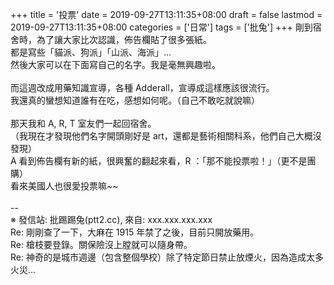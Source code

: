 +++
title = '投票'
date = 2019-09-27T13:11:35+08:00
draft = false
lastmod = 2019-09-27T13:11:35+08:00
categories = ['日常']
tags = ['批兔']
+++
剛到宿舍時，為了讓大家比次認識，佈告欄貼了很多張紙。<br>
都是寫些「貓派、狗派」「山派、海派」...<br>
然後大家可以在下面寫自己的名字。我是毫無興趣啦。<br>
<br>
而這週改成用藥知識宣導，各種 Adderall，宣導成這樣應該很流行。<br>
我還真的蠻想知道誰有在吃，感想如何呢。（自己不敢吃就說嘛）<br>
<br>
那天我和 A, R, T 室友們一起回宿舍。<br>
（我現在才發現他們名字開頭剛好是 art，還都是藝術相關科系，他們自己大概沒發現）<br>
A 看到佈告欄有新的紙，很興奮的翻起來看，R ：「那不能投票啦！」（更不是團購）<br>
看來美國人也很愛投票嘛~~<br>
<br>
--<br>
※ 發信站: 批踢踢兔(ptt2.cc), 來自: xxx.xxx.xxx.xxx<br>
Re: 剛剛查了一下，大麻在 1915 年禁了之後，目前只開放藥用。<br>
Re: 槍枝要登錄。關保險沒上膛就可以隨身帶。<br>
Re: 神奇的是城市週邊（包含整個學校）除了特定節日禁止放煙火，因為造成太多火災...<br>
